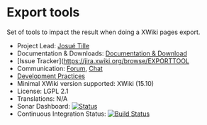 # Export tools

Set of tools to impact the result when doing a XWiki pages export.

* Project Lead: [Josué Tille](https://www.xwiki.org/xwiki/bin/view/XWiki/JosueTille)
* Documentation & Downloads: [Documentation & Download](https://extensions.xwiki.org/xwiki/bin/view/Extension/Export%20tools%20macros/)
* [Issue Tracker](https://jira.xwiki.org/browse/EXPORTTOOL
* Communication: [Forum](https://forum.xwiki.org/), [Chat](https://dev.xwiki.org/xwiki/bin/view/Community/Chat)
* [Development Practices](https://dev.xwiki.org)
* Minimal XWiki version supported: XWiki (15.10)
* License: LGPL 2.1
* Translations: N/A
* Sonar Dashboard: [![Status](https://sonarcloud.io/api/project_badges/measure?project=org.xwiki.contrib.export-tools:export-tools-parent&metric=alert_status)](https://sonarcloud.io/dashboard?id=org.xwiki.contrib.export-tools:export-tools-parent)
* Continuous Integration Status: [![Build Status](https://ci.xwiki.org/job/XWiki%20Contrib/job/export-tools/job/master/badge/icon)](https://ci.xwiki.org/job/XWiki%20Contrib/job/export-tools/job/master/)
